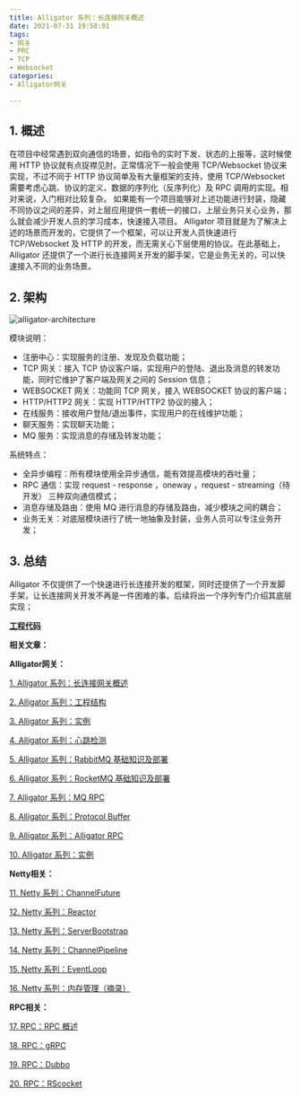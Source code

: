 ```yaml
---
title: Alligator 系列：长连接网关概述
date: 2021-07-31 19:58:01
tags:
- 网关
- PRC
- TCP
- Websocket
categories:
- Alligator网关

---
```


## 1. 概述

在项目中经常遇到双向通信的场景，如指令的实时下发、状态的上报等，这时候使用 HTTP 协议就有点捉襟见肘。正常情况下一般会使用 TCP/Websocket 协议来实现，不过不同于 HTTP 协议简单及有大量框架的支持，使用 TCP/Websocket 需要考虑心跳、协议的定义、数据的序列化（反序列化）及 RPC 调用的实现。相对来说，入门相对比较复杂。 如果能有一个项目能够对上述功能进行封装，隐藏不同协议之间的差异，对上层应用提供一套统一的接口，上层业务只关心业务，那么就会减少开发人员的学习成本，快速接入项目。
Alligator 项目就是为了解决上述的场景而开发的，它提供了一个框架，可以让开发人员快速进行 TCP/Websocket 及 HTTP 的开发，而无需关心下层使用的协议。在此基础上，Alligator 还提供了一个进行长连接网关开发的脚手架，它是业务无关的，可以快速接入不同的业务场景。

<!-- more -->

## 2. 架构
![alligator-architecture](/images/alligator/alligator-architecture.jpg "alligator-architecture")

模块说明：
- 注册中心：实现服务的注册、发现及负载功能；
- TCP 网关：接入 TCP 协议客户端，实现用户的登陆、退出及消息的转发功能，同时它维护了客户端及网关之间的 Session 信息；
- WEBSOCKET 网关：功能同 TCP 网关，接入 WEBSOCKET 协议的客户端；
- HTTP/HTTP2 网关：实现 HTTP/HTTP2 协议的接入；
- 在线服务：接收用户登陆/退出事件，实现用户的在线维护功能；
- 聊天服务：实现聊天功能；
- MQ 服务：实现消息的存储及转发功能；

系统特点：
- 全异步编程：所有模块使用全异步通信，能有效提高模块的吞吐量；
- RPC 通信：实现 request - response ，oneway ，request - streaming（待开发） 三种双向通信模式；
- 消息存储及路由：使用 MQ 进行消息的存储及路由，减少模块之间的耦合；
- 业务无关：对底层模块进行了统一地抽象及封装，业务人员可以专注业务开发；

## 3. 总结
Alligator 不仅提供了一个快速进行长连接开发的框架，同时还提供了一个开发脚手架，让长连接网关开发不再是一件困难的事。后续将出一个序列专门介绍其底层实现；

**[工程代码](https://github.com/noahsarkzhang-ts/alligator)**

**相关文章：**

**Alligator网关：**

[1. Alligator 系列：长连接网关概述][1]

[2. Alligator 系列：工程结构][2]

[3. Alligator 系列：实例][3]

[4. Alligator 系列：心跳检测][4]

[5. Alligator 系列：RabbitMQ 基础知识及部署][5]

[6. Alligator 系列：RocketMQ 基础知识及部署][6]

[7. Alligator 系列：MQ RPC][7]

[8. Alligator 系列：Protocol Buffer][8]

[9. Alligator 系列：Alligator RPC][9]

[10. Alligator 系列：实例][10]

**Netty相关：**

[11. Netty 系列：ChannelFuture][11]

[12. Netty 系列：Reactor][12]

[13. Netty 系列：ServerBootstrap][13]

[14. Netty 系列：ChannelPipeline][14]

[15. Netty 系列：EventLoop][15]

[16. Netty 系列：内存管理（摘录）][16]

**RPC相关：**

[17. RPC：RPC 概述][17]

[18. RPC：gRPC][18]

[19. RPC：Dubbo][19]

[20. RPC：RScocket][20]

[1]:https://zhangxt.top/2021/07/31/alligator-gateway-overview/
[2]:https://zhangxt.top/2022/01/02/alligator-project-structure/
[3]:https://zhangxt.top/2022/01/02/alligator-example/
[4]:https://zhangxt.top/2021/08/14/alligator-heartbeat-detection/
[5]:https://zhangxt.top/2021/09/30/alligator-rabbitmq-deploy/
[6]:https://zhangxt.top/2021/10/02/alligator-rocketmq-deploy/
[7]:https://zhangxt.top/2021/10/16/alligator-mq-rpc/
[8]:https://zhangxt.top/2021/10/17/alligator-protocol-bufffer/
[9]:https://zhangxt.top/2021/12/26/alligator-rpc/
[10]:https://zhangxt.top/2022/01/02/alligator-example/
[11]:https://zhangxt.top/2021/08/18/netty-channelfuture/
[12]:https://zhangxt.top/2021/08/22/netty-reactor/
[13]:https://zhangxt.top/2021/08/26/netty-server-bootstrap/
[14]:https://zhangxt.top/2021/08/28/netty-channel-pipeline/
[15]:https://zhangxt.top/2021/08/29/netty-eventloop/
[16]:https://zhangxt.top/2021/09/19/netty-memory-management/
[17]:https://zhangxt.top/2021/11/07/rpc-overview/
[18]:https://zhangxt.top/2021/11/14/grpc-overview/
[19]:https://zhangxt.top/2021/11/21/dubbo-overview/
[20]:https://zhangxt.top/2021/11/21/rsocket-overview/
